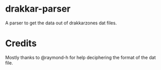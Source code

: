 # drakkar-parser
A parser to get the data out of drakkarzones dat files.

# Credits
Mostly thanks to @raymond-h for help deciphering the format of the dat file.
